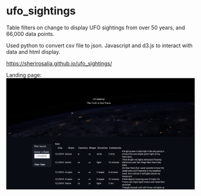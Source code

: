 # ufo_sightings
Table filters on change to display UFO sightings from over 50 years, and 66,000 data points.

Used python to convert csv file to json. Javascript and d3.js to interact with data and html display.

https://sherirosalia.github.io/ufo_sightings/

Landing page:
<img width="1280" alt="screen shot 2019-01-13 at 12 55 16 pm" src="https://github.com/sherirosalia/ufo_sightings/blob/master/Screen%20Shot%202019-01-27%20at%2012.40.49%20PM.png">

